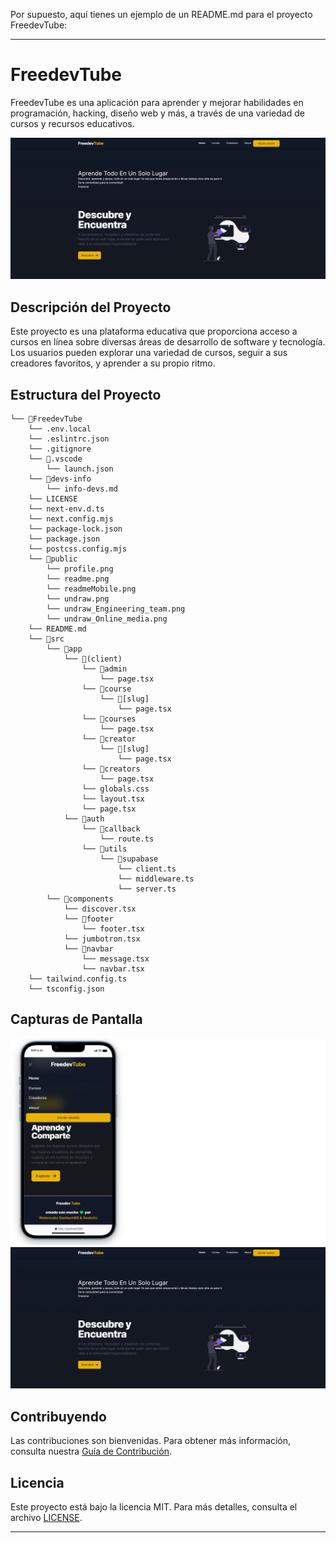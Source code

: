 Por supuesto, aquí tienes un ejemplo de un README.md para el proyecto FreedevTube:

---

# FreedevTube

FreedevTube es una aplicación para aprender y mejorar habilidades en programación, hacking, diseño web y más, a través de una variedad de cursos y recursos educativos.

![Captura de pantalla de FreedevTube](/public/readme.png)

## Descripción del Proyecto

Este proyecto es una plataforma educativa que proporciona acceso a cursos en línea sobre diversas áreas de desarrollo de software y tecnología. Los usuarios pueden explorar una variedad de cursos, seguir a sus creadores favoritos, y aprender a su propio ritmo.

## Estructura del Proyecto

```
└── 📁FreedevTube
    └── .env.local
    └── .eslintrc.json
    └── .gitignore
    └── 📁.vscode
        └── launch.json
    └── 📁devs-info
        └── info-devs.md
    └── LICENSE
    └── next-env.d.ts
    └── next.config.mjs
    └── package-lock.json
    └── package.json
    └── postcss.config.mjs
    └── 📁public
        └── profile.png
        └── readme.png
        └── readmeMobile.png
        └── undraw.png
        └── undraw_Engineering_team.png
        └── undraw_Online_media.png
    └── README.md
    └── 📁src
        └── 📁app
            └── 📁(client)
                └── 📁admin
                    └── page.tsx
                └── 📁course
                    └── 📁[slug]
                        └── page.tsx
                └── 📁courses
                    └── page.tsx
                └── 📁creator
                    └── 📁[slug]
                        └── page.tsx
                └── 📁creators
                    └── page.tsx
                └── globals.css
                └── layout.tsx
                └── page.tsx
            └── 📁auth
                └── 📁callback
                    └── route.ts
                └── 📁utils
                    └── 📁supabase
                        └── client.ts
                        └── middleware.ts
                        └── server.ts
        └── 📁components
            └── discover.tsx
            └── 📁footer
                └── footer.tsx
            └── jumbotron.tsx
            └── 📁navbar
                └── message.tsx
                └── navbar.tsx
    └── tailwind.config.ts
    └── tsconfig.json
```

## Capturas de Pantalla

![Captura de pantalla de FreedevTube Mobile](/public/readmeMobile.png)
![Captura de pantalla de FreedevTube - Perfil de usuario](/public/readme.png)

## Contribuyendo

Las contribuciones son bienvenidas. Para obtener más información, consulta nuestra [Guía de Contribución](CONTRIBUTING.md).

## Licencia

Este proyecto está bajo la licencia MIT. Para más detalles, consulta el archivo [LICENSE](LICENSE).

---
